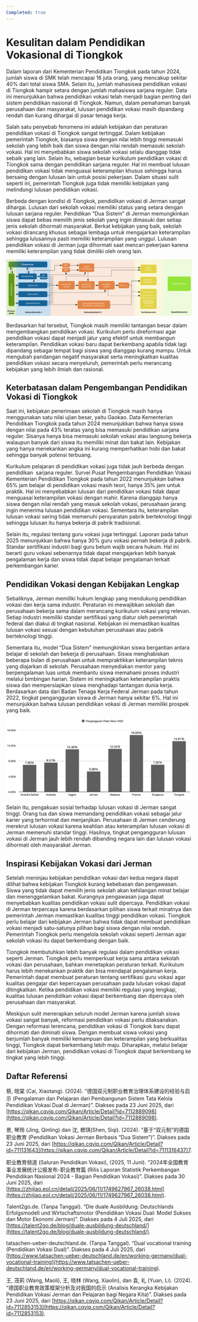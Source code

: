 ```yaml
---
Completed: true
---
```


# Kesulitan dalam Pendidikan Vokasional di Tiongkok

Dalam laporan dari Kementerian Pendidikan Tiongkok pada tahun 2024, jumlah siswa di SMK telah mencapai 16 juta orang, yang mencakup sekitar 40% dari total siswa SMA. Selain itu, jumlah mahasiswa pendidikan vokasi di Tiongkok hampir setara dengan jumlah mahasiswa sarjana reguler. Data ini menunjukkan bahwa pendidikan vokasi telah menjadi bagian penting dari sistem pendidikan nasional di Tiongkok. Namun, dalam pemahaman banyak perusahaan dan masyarakat, lulusan pendidikan vokasi masih dipandang rendah dan kurang dihargai di pasar tenaga kerja.

Salah satu penyebab fenomena ini adalah kebijakan dan peraturan pendidikan vokasi di Tiongkok sangat tertinggal. Dalam kebijakan pemerintah Tiongkok, biasanya siswa dengan nilai lebih tinggi memasuki sekolah yang lebih baik dan siswa dengan nilai rendah memasuki sekolah vokasi. Hal ini menyebabkan siswa sekolah vokasi selalu dianggap tidak sebaik yang lain. Selain itu, sebagian besar kurikulum pendidikan vokasi di Tiongkok sama dengan pendidikan sarjana reguler. Hal ini membuat lulusan pendidikan vokasi tidak menguasai keterampilan khusus sehingga harus bersaing dengan lulusan lain untuk posisi pekerjaan. Dalam situasi sulit seperti ini, pemerintah Tiongkok juga tidak memiliki kebijakan yang melindungi lulusan pendidikan vokasi.

Berbeda dengan kondisi di Tiongkok, pendidikan vokasi di Jerman sangat dihargai. Lulusan dari sekolah vokasi memiliki status yang setara dengan lulusan sarjana reguler. Pendidikan “Dua Sistem” di Jerman memungkinkan siswa dapat bebas memilih jenis sekolah yang ingin dimasuki dan setiap jenis sekolah dihormati masyarakat. Berkat kebijakan yang baik, sekolah vokasi dirancang khusus sebagai lembaga untuk mengajarkan keterampilan sehingga lulusannya pasti memiliki keterampilan yang unggul. Lulusan pendidikan vokasi di Jerman juga dihormati saat mencari pekerjaan karena memiliki keterampilan yang tidak dimiliki oleh orang lain.

![Sistem Pendidikan di Jerman](assets/Sistem%20Pendidikan%20di%20Jerman.png)

Berdasarkan hal tersebut, Tiongkok masih memiliki tantangan besar dalam mengembangkan pendidikan vokasi. Kurikulum perlu direformasi agar pendidikan vokasi dapat menjadi jalur yang efektif untuk membangun keterampilan. Pendidikan vokasi baru dapat berkembang apabila tidak lagi dipandang sebagai tempat bagi siswa yang dianggap kurang mampu. Untuk mengubah pandangan negatif masyarakat serta meningkatkan kualitas pendidikan vokasi secara menyeluruh, pemerintah perlu merancang kebijakan yang lebih ilmiah dan rasional.

## Keterbatasan dalam Pengembangan Pendidikan Vokasi di Tiongkok

Saat ini, kebijakan penerimaan sekolah di Tiongkok masih hanya menggunakan satu nilai ujian besar, yaitu Gaokao. Data Kementerian Pendidikan Tiongkok pada tahun 2024 menunjukkan bahwa hanya siswa dengan nilai pada 43% teratas yang bisa memasuki pendidikan sarjana reguler. Sisanya hanya bisa memasuki sekolah vokasi atau langsung bekerja walaupun banyak dari siswa itu memiliki minat dan bakat lain. Kebijakan yang hanya menekankan angka ini kurang memperhatikan hobi dan bakat sehingga banyak potensi terbuang.

Kurikulum pelajaran di pendidikan vokasi juga tidak jauh berbeda dengan pendidikan  sarjana reguler. Survei Pusat Pengembangan Pendidikan Vokasi Kementerian Pendidikan Tiongkok pada tahun 2022 menunjukkan bahwa 65% jam belajar di pendidikan vokasi masih teori, hanya 35% jam untuk praktik. Hal ini menyebabkan lulusan dari pendidikan vokasi tidak dapat menguasai keterampilan vokasi dengan mahir. Karena dianggap hanya siswa dengan nilai rendah yang masuk sekolah vokasi, perusahaan jarang ingin menerima lulusan pendidikan vokasi. Sementara itu, keterampilan lulusan vokasi sering tidak memenuhi persyaratan pabrik berteknologi tinggi sehingga lulusan itu hanya bekerja di pabrik tradisional.

Selain itu, regulasi tentang guru vokasi juga tertinggal. Laporan pada tahun 2025 menunjukkan bahwa hanya 30% guru vokasi pernah bekerja di pabrik. Standar sertifikasi industri bagi guru belum wajib secara hukum. Hal ini berarti guru vokasi sebenarnya tidak dapat mengajarkan lebih banyak pengalaman kerja dan siswa tidak dapat belajar pengalaman terkait perkembangan karier.

## Pendidikan Vokasi dengan Kebijakan Lengkap

Sebaliknya, Jerman memiliki hukum lengkap yang mendukung pendidikan vokasi dan kerja sama industri. Peraturan ini mewajibkan sekolah dan perusahaan bekerja sama dalam merancang kurikulum vokasi yang relevan. Setiap industri memiliki standar sertifikasi yang diatur oleh pemerintah federal dan diakui di tingkat nasional. Kebijakan ini memastikan kualitas lulusan vokasi sesuai dengan kebutuhan perusahaan atau pabrik berteknologi tinggi.

Sementara itu, model “Dua Sistem” memungkinkan siswa bergantian antara belajar di sekolah dan bekerja di perusahaan. Siswa menghabiskan beberapa bulan di perusahaan untuk mempraktikkan keterampilan teknis yang diajarkan di sekolah. Perusahaan menyediakan mentor yang berpengalaman luas untuk membantu siswa memahami proses industri melalui bimbingan harian. Sistem ini meningkatkan keterampilan praktis siswa dan mempersiapkan siswa menghadapi tantangan dunia kerja. Berdasarkan data dari Badan Tenaga Kerja Federal Jerman pada tahun 2022, tingkat pengangguran siswa di Jerman hanya sekitar 6%. Hal ini menunjukkan bahwa lulusan pendidikan vokasi di Jerman memiliki prospek yang baik.

![Pengangguran Pada Tahun 2022](assets/Pengangguran%20Pada%20Tahun%202022.png)

Selain itu, pengakuan sosial terhadap lulusan vokasi di Jerman sangat tinggi. Orang tua dan siswa memandang pendidikan vokasi sebagai jalur karier yang terhormat dan menjanjikan. Perusahaan di Jerman cenderung merekrut lulusan vokasi karena keahlian atau keterampilan lulusan vokasi di Jerman memenuhi standar tinggi. Hasilnya, tingkat pengangguran lulusan vokasi di Jerman jauh lebih rendah dibanding negara lain dan lulusan vokasi dihormati oleh masyarakat Jerman.

## Inspirasi Kebijakan Vokasi dari Jerman

Setelah meninjau kebijakan pendidikan vokasi dari kedua negara dapat dilihat bahwa kebijakan Tiongkok kurang kebebasan dan pengawasan. Siswa yang tidak dapat memilih jenis sekolah akan kehilangan minat belajar dan menenggelamkan bakat. Kurangnya pengawasan juga dapat menyebabkan kualitas pendidikan vokasi sulit dipercaya. Pendidikan vokasi di Jerman terpercaya karena berdasarkan pilihan siswa terkait minatnya dan pemerintah Jerman memastikan kualitas tinggi pendidikan vokasi. Tiongkok perlu belajar dari kebijakan Jerman bahwa tidak dapat membuat pendidikan vokasi menjadi satu-satunya pilihan bagi siswa dengan nilai rendah. Pemerintah Tiongkok perlu mengelola sekolah vokasi seperti Jerman agar sekolah vokasi itu dapat berkembang dengan baik.

Tiongkok membutuhkan lebih banyak regulasi dalam pendidikan vokasi seperti Jerman. Tiongkok perlu memperkuat kerja sama antara sekolah vokasi dan perusahaan, bahkan menetapkan peraturan terkait. Kurikulum harus lebih menekankan praktik dan bisa mendapat pengalaman kerja. Pemerintah dapat membuat peraturan tentang sertifikasi guru vokasi agar kualitas pengajar dan kepercayaan perusahaan pada lulusan vokasi dapat ditingkatkan. Ketika pendidikan vokasi memiliki regulasi yang lengkap, kualitas lulusan pendidikan vokasi dapat berkembang dan dipercaya oleh perusahaan dan masyarakat. 

Meskipun sulit menerapkan seluruh model Jerman karena jumlah siswa vokasi sangat banyak, reformasi pendidikan vokasi perlu dilaksanakan. Dengan reformasi terencana, pendidikan vokasi di Tiongkok baru dapat dihormati dan diminati siswa. Dengan membuat siswa vokasi yang berjumlah banyak memiliki kemampuan dan keterampilan yang berkualitas tinggi, Tiongkok dapat berkembang lebih maju. Diharapkan, melalui belajar dari kebijakan Jerman, pendidikan vokasi di Tiongkok dapat berkembang ke tingkat yang lebih tinggi.

## Daftar Referensi

蔡, 晓棠 (Cai, Xiaotang). (2024). “德国双元制职业教育治理体系建设的经验与启示 (Pengalaman dan Pelajaran dari Pembangunan Sistem Tata Kelola Pendidikan Vokasi Dual di Jerman)”. Diakses pada 23 Juni 2025, dari [https://qikan.cqvip.com/Qikan/Article/Detail?id=7112889098](https://qikan.cqvip.com/Qikan/Article/Detail?id=7112889098).

景, 琴玲 (Jing, Qinling) dan 沈, 楒琪(Shen, Siqi). (2024). “基于“双元制”的德国职业教育 (Pendidikan Vokasi Jerman Berbasis “Dua Sistem”)”. Diakses pada 23 Juni 2025, dari [https://qikan.cqvip.com/Qikan/Article/Detail?id=711131643](https://qikan.cqvip.com/Qikan/Article/Detail?id=7111316437)7.

职业教育频道 (Saluran Pendidikan Vokasi), (2025, 11 Juni). “2024年全国教育事业发展统计公报发布-职业教育篇 (Rilis Laporan Statistik Perkembangan Pendidikan Nasional 2024 - Bagian Pendidikan Vokasi)”. Diakses pada 30 Juni 2025, dari [https://zhijiao.eol.cn/detail/2025/06/11/1749627967_26038.html](https://zhijiao.eol.cn/detail/2025/06/11/1749627967_26038.html).

Talent2go.de. (Tanpa Tanggal). “Die duale Ausbildung: Deutschlands Erfolgsmodell und Wirtschaftsmotor (Pendidikan Vokasi Dual: Model Sukses dan Motor Ekonomi Jerman)”. Diakses pada 4 Juli 2025, dari [https://talent2go.de/blog/duale-ausbildung-deutschland/](https://talent2go.de/blog/duale-ausbildung-deutschland/).

tatsachen-ueber-deutschland.de. (Tanpa Tanggal). “Dual vocational training (Pendidikan Vokasi Dual)”. Diakses pada 4 Juli 2025, dari [https://www.tatsachen-ueber-deutschland.de/en/working-germany/dual-vocational-training](https://www.tatsachen-ueber-deutschland.de/en/working-germany/dual-vocational-training).

王, 茂莉 (Wang, Maoli), 王, 晓林 (Wang, Xiaolin), dan 袁, 礼 (Yuan, Li). (2024). “德国职业教育政策框架分析及对我国的启示 (Analisis Kerangka Kebijakan Pendidikan Vokasi Jerman dan Pelajaran bagi Negara Kita)”. Diakses pada 23 Juni 2025, dari [https://qikan.cqvip.com/Qikan/Article/Detail?id=7112853153](https://qikan.cqvip.com/Qikan/Article/Detail?id=7112853153).
